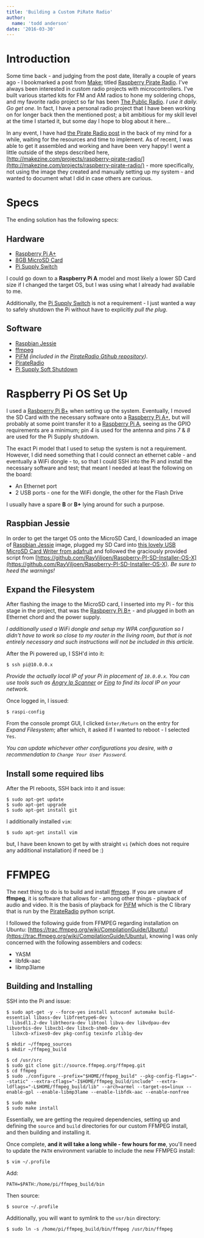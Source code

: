 ```yaml
---
title: 'Building a Custom PiRate Radio'
author:
  name: 'todd anderson'
date: '2016-03-30'
---
```

# Introduction
Some time back - and judging from the post date, literally a couple of years ago - I bookmarked a post from [Make:](http://makezine.com/) titled [Raspberry Pirate Radio](http://makezine.com/projects/raspberry-pirate-radio/). I've always been interested in custom radio projects with microcontrollers. I've built various started kits for FM and AM radios to hone my soldering chops, and my favorite radio project so far has been [The Public Radio](http://www.thepublicrad.io/). _I use it daily. Go get one_. In fact, I have a personal radio project that I have been working on for longer back then the mentioned post; a bit ambitious for my skill level at the time I started it, but some day I hope to blog about it here...

In any event, I have had [the Pirate Radio post](http://makezine.com/projects/raspberry-pirate-radio/) in the back of my mind for a while, waiting for the resources and time to implement. As of recent, I was able to get it assembled and working and have been very happy! I went a little outside of the steps described here, [http://makezine.com/projects/raspberry-pirate-radio/](http://makezine.com/projects/raspberry-pirate-radio/) - more specifically, not using the image they created and manually setting up my system - and wanted to document what I did in case others are curious.

# Specs
The ending solution has the following specs:

## Hardware
* [Raspberry Pi A+](https://www.raspberrypi.org/products/model-a-plus/)
* [8GB MicroSD Card](http://www.amazon.com/Sandisk-MicroSDHC-Memory-Card-Adapter/dp/B000WH6H1M)
* [Pi Supply Switch](https://www.pi-supply.com/product/pi-supply-raspberry-pi-power-switch/?v=7516fd43adaa)

I could go down to a __Raspberry Pi A__ model and most likely a lower SD Card size if I changed the target OS, but I was using what I already had available to me.

Additionally, the [Pi Supply Switch](https://www.pi-supply.com/product/pi-supply-raspberry-pi-power-switch/?v=7516fd43adaa) is not a requirement - I just wanted a way to safely shutdown the Pi without have to explicitly _pull the plug_.

## Software
* [Raspbian Jessie](https://www.raspberrypi.org/downloads/raspbian/)
* [ffmpeg](https://trac.ffmpeg.org/wiki/CompilationGuide/Ubuntu)
* [PiFM](http://www.icrobotics.co.uk/wiki/index.php/Turning_the_Raspberry_Pi_Into_an_FM_Transmitter) _(included in the [PirateRadio Gtihub repository](https://github.com/Make-Magazine/PirateRadio/blob/master/PirateRadio.py))_.
* [PirateRadio](https://github.com/Make-Magazine/PirateRadio/blob/master/PirateRadio.py)
* [Pi Supply Soft Shutdown](https://www.pi-supply.com/pi-supply-switch-v1-1-code-examples/?v=7516fd43adaa)

# Raspberry Pi OS Set Up
I used a [Rasbperry Pi B+](https://www.raspberrypi.org/products/model-b-plus/) when setting up the system. Eventually, I moved the SD Card with the necessary software onto a [Raspberry Pi A+](https://www.raspberrypi.org/products/model-a-plus/), but will probably at some point transfer it to a [Raspberry Pi A](https://www.raspberrypi.org/products/model-a/), seeing as the GPIO requirements are a minimum; pin *4* is used for the antenna and pins *7* &amp; *8* are used for the Pi Supply shutdown.

The exact Pi model that I used to setup the system is not a requirement. However, I did need something that I could connect an ethernet cable - and eventually a WiFi dongle - to, so that I could SSH into the Pi and install the necessary software and test; that meant I needed at least the following on the board:

* An Ethernet port
* 2 USB ports - one for the WiFi dongle, the other for the Flash Drive

I usually have a spare __B__ or __B+__ lying around for such a purpose.

## Raspbian Jessie
In order to get the target OS onto the MicroSD Card, I downloaded an image of [Raspbian Jessie](https://www.raspberrypi.org/downloads/raspbian/) image, plugged my SD Card into [this lovely USB MicroSD Card Writer from adafruit](https://www.adafruit.com/products/939) and followed the graciously provided script from [https://github.com/RayViljoen/Raspberry-PI-SD-Installer-OS-X](https://github.com/RayViljoen/Raspberry-PI-SD-Installer-OS-X). _Be sure to heed the warnings!_

## Expand the Filesystem
After flashing the image to the MicroSD card, I inserted into my Pi - for this stage in the project, that was the [Rasbperry Pi B+](https://www.raspberrypi.org/products/model-b-plus/) - and plugged in both an Ethernet chord and the power supply.

_I additionally used a WiFi dongle and setup my WPA configuration so I didn't have to work so close to my router in the living room, but that is not entirely necessary and such instructions will not be included in this article._

After the Pi powered up, I SSH'd into it:

```
$ ssh pi@10.0.0.x
```

_Provide the actually local IP of your Pi in placement of `10.0.0.x`. You can use tools such as [Angry Ip Scanner](http://angryip.org/download/#mac) or [Fing](https://itunes.apple.com/us/app/fing-network-scanner/id430921107?mt=8) to find its local IP on your network._

Once logged in, I issued:

```
$ raspi-config
```

From the console prompt GUI, I clicked `Enter/Return` on the entry for _Expand Filesystem_; after which, it asked if I wanted to reboot - I selected `Yes`.

_You can update whichever other configurations you desire, with a recommendation to `Change Your User Password`._

## Install some required libs
After the PI reboots, SSH back into it and issue:

```
$ sudo apt-get update
$ sudo apt-get upgrade
$ sudo apt-get install git
```

I additionally installed `vim`:

```
$ sudo apt-get install vim
```

but, I have been known to get by with straight `vi` (which does not require any additional installation) if need be :)

# FFMPEG
The next thing to do is to build and install [ffmpeg](https://trac.ffmpeg.org). If you are unware of __ffmpeg__, it is software that allows for - among other things - playback of audio and video. It is the basis of playback for [PiFM](http://www.icrobotics.co.uk/wiki/index.php/Turning_the_Raspberry_Pi_Into_an_FM_Transmitter) which is the C library that is run by the [PirateRadio](https://github.com/Make-Magazine/PirateRadio/blob/master/PirateRadio.py) python script.

I followed the following guide from FFMPEG regarding installation on Ubuntu: [https://trac.ffmpeg.org/wiki/CompilationGuide/Ubuntu](https://trac.ffmpeg.org/wiki/CompilationGuide/Ubuntu), knowing I was only concerned with the following assemblers and codecs:

* YASM
* libfdk-aac
* libmp3lame

## Building and Installing
SSH into the Pi and issue:

```
$ sudo apt-get -y --force-yes install autoconf automake build-essential libass-dev libfreetype6-dev \
  libsdl1.2-dev libtheora-dev libtool libva-dev libvdpau-dev libvorbis-dev libxcb1-dev libxcb-shm0-dev \
  libxcb-xfixes0-dev pkg-config texinfo zlib1g-dev

$ mkdir ~/ffmpeg_sources
$ mkdir ~/ffmpeg_build

$ cd /usr/src
$ sudo git clone git://source.ffmpeg.org/ffmpeg.git
$ cd ffmpeg
$ sudo ./configure --prefix="$HOME/ffmpeg_build" --pkg-config-flags="--static" --extra-cflags="-I$HOME/ffmpeg_build/include" --extra-ldflags="-L$HOME/ffmpeg_build/lib" --arch=armel --target-os=linux --enable-gpl --enable-libmp3lame --enable-libfdk-aac --enable-nonfree

$ sudo make
$ sudo make install
```

Essentially, we are getting the required dependencies, setting up and defining the `source` and `build` directories for our custom FFMPEG install, and then building and installing it.

Once complete, __and it will take a long while - few hours for me__, you'll need to update the `PATH` environment variable to include the new FFMPEG install:

```
$ vim ~/.profile
```

Add:

```
PATH=$PATH:/home/pi/ffmpeg_build/bin
```

Then source:

```
$ source ~/.profile
```

Additionally, you will want to symlink to the `usr/bin` directory:

```
$ sudo ln -s /home/pi/ffmpeg_build/bin/ffmpeg /usr/bin/ffmpeg
```
